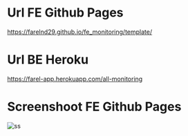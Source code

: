 # Url FE Github Pages

https://farelnd29.github.io/fe_monitoring/template/

# Url BE Heroku

https://farel-app.herokuapp.com/all-monitoring

# Screenshoot FE Github Pages

![ss](https://user-images.githubusercontent.com/125639100/232233172-f5cd226e-3b4b-4494-ae5d-93022cd5ff50.png)
